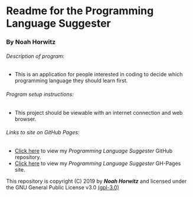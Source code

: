 # **Readme** for the Programming Language Suggester
### By Noah Horwitz

###### Description of program:
  * This is an application for people interested in coding to decide which programming language they should learn first.


###### Program setup instructions:
  * This project should be viewable with an internet connection and web browser.


###### Links to site on GitHub Pages:
  * [Click here](https://github.com/00noah/PL-Suggester) to view my _Programming Language Suggester_ GitHub repository.
  * [Click here](https://00noah.github.io/PL-Suggester) to view my _Programming Language Suggester_ GH-Pages site.



This repository is copyright (C) 2019 by **_Noah Horwitz_** and licensed under the GNU General Public License v3.0 [(gpl-3.0)](https://www.gnu.org/licenses/gpl-3.0.en.html)
